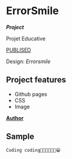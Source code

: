 
# **ErrorSmile**

_**Project**_

Projet Educative

[PUBLISED](zazeli.github.io/3-errorsmile/)

Design: _Errorsmile_

## **Project features**

-   Github pages
-   CSS
-   Image

[**Author**](https://github.com/zazeli)




## Sample
 
 ```
 Coding coding🐱‍🚀🐱‍🚀🐱‍👓😁
 ```